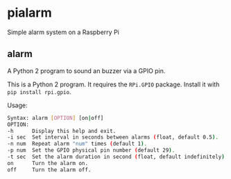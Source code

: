 # pialarm
Simple alarm system on a Raspberry Pi

## alarm

A Python 2 program to sound an buzzer via a GPIO pin.

This is a Python 2 program. It requires the `RPi.GPIO` package. Install it with `pip install rpi.gpio`.

Usage: 

```sh
Syntax: alarm [OPTION] [on|off]
OPTION:
-h      Display this help and exit.
-i sec  Set interval in seconds between alarms (float, default 0.5).
-n num  Repeat alarm "num" times (default 1).
-p num  Set the GPIO physical pin number (default 29).
-t sec  Set the alarm duration in second (float, default indefinitely).
on      Turn the alarm on.
off     Turn the alarm off.
```
